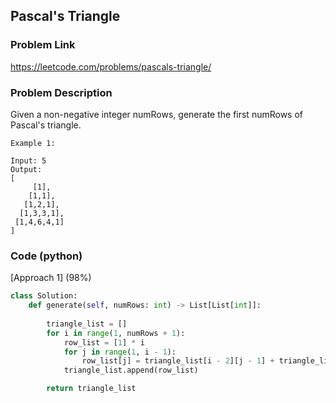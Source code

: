 ## Pascal's Triangle

### Problem Link

https://leetcode.com/problems/pascals-triangle/

### Problem Description 

Given a non-negative integer numRows, generate the first numRows of Pascal's triangle.

```
Example 1:

Input: 5
Output:
[
     [1],
    [1,1],
   [1,2,1],
  [1,3,3,1],
 [1,4,6,4,1]
]

```


### Code (python)

[Approach 1] (98%)

```python
class Solution:
    def generate(self, numRows: int) -> List[List[int]]:
        
        triangle_list = []
        for i in range(1, numRows + 1):
            row_list = [1] * i
            for j in range(1, i - 1):
                row_list[j] = triangle_list[i - 2][j - 1] + triangle_list[i - 2][j]
            triangle_list.append(row_list)

        return triangle_list
```